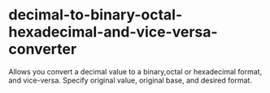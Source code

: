 # decimal-to-binary-octal-hexadecimal-and-vice-versa-converter
Allows you convert a decimal value to a binary,octal or hexadecimal format, and vice-versa.
Specify original value, original base, and desired format. 
